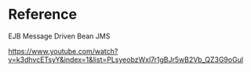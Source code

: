 # Reference

EJB Message Driven Bean JMS

https://www.youtube.com/watch?v=k3dhvcETsyY&index=1&list=PLsyeobzWxl7r1gBJr5wB2Vb_QZ3G9oGul
